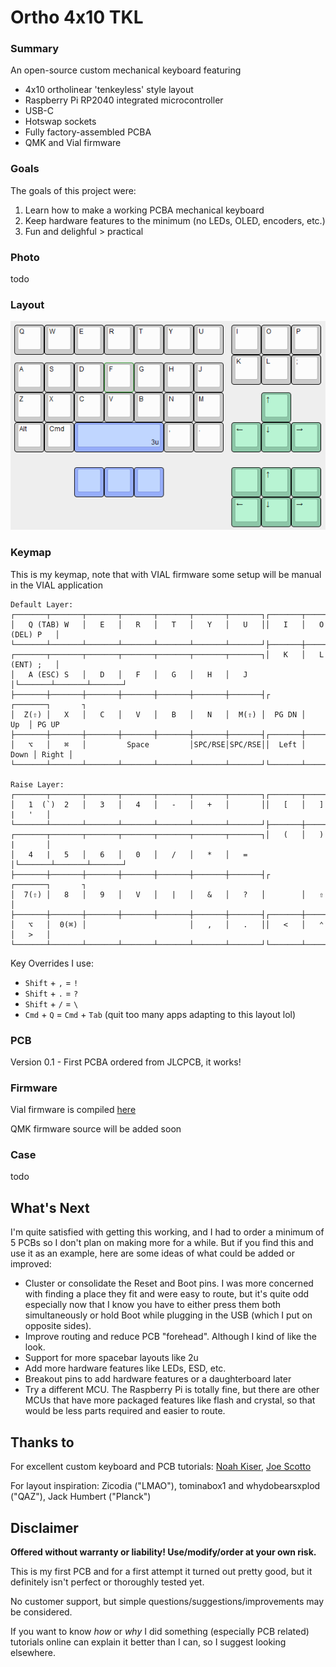 # Ortho 4x10 TKL

### Summary

An open-source custom mechanical keyboard featuring
* 4x10 ortholinear 'tenkeyless' style layout
* Raspberry Pi RP2040 integrated microcontroller
* USB-C
* Hotswap sockets
* Fully factory-assembled PCBA
* QMK and Vial firmware

### Goals

The goals of this project were:
1. Learn how to make a working PCBA mechanical keyboard
2. Keep hardware features to the minimum (no LEDs, OLED, encoders, etc.)
3. Fun and delighful > practical

### Photo

todo

### Layout

![](images/ortho4x10tkl.png)

### Keymap

This is my keymap, note that with VIAL firmware some setup will be manual in the VIAL application

```
Default Layer:
┌───────┬───────┬───────┬───────┬───────┬───────┬───────┐┌───────┬───────┬───────┐
│   Q (TAB) W   │   E   │   R   │   T   │   Y   │   U   ││   I   │   O (DEL) P   │
└───────┴───────┴───────┴───────┴───────┴───────┴───────┘├───────┼───────┼───────┤
┌───────┬───────┬───────┬───────┬───────┬───────┬───────┐│   K   │   L (ENT) ;   │
│   A (ESC) S   │   D   │   F   │   G   │   H   │   J   │└───────┴───────┴───────┘
├───────┼───────┼───────┼───────┼───────┼───────┼───────┤┌       ┌───────┐       ┐
│  Z(⇧) │   X   │   C   │   V   │   B   │   N   │  M(⇧) │  PG DN │   Up  │ PG UP
├───────┼───────┼───────┼───────┼───────┼───────┼───────┤┌───────┼───────┼───────┐
│   ⌥   │   ⌘   │         Space         │SPC/RSE│SPC/RSE││  Left │  Down │ Right │
└───────┴───────┴───────┴───────┴───────┴───────┴───────┘└───────┴───────┴───────┘

Raise Layer:
┌───────┬───────┬───────┬───────┬───────┬───────┬───────┐┌───────┬───────┬───────┐
│   1  (`)  2   │   3   │   4   │   -   │   +   │       ││   [   │   ]   |   '   │
└───────┴───────┴───────┴───────┴───────┴───────┴───────┘├───────┼───────┼───────┤
┌───────┬───────┬───────┬───────┬───────┬───────┬───────┐│   (   │   )   |       │
│   4   |   5   │   6   │   0   │   /   │   *   │   =   │└───────┴───────┴───────┘
├───────┼───────┼───────┼───────┼───────┼───────┼───────┤┌       ┌───────┐       ┐
│  7(⇧) │   8   │   9   │   V   │   |   │   &   │   ?   │        │   ⇧   │       
├───────┼───────┼───────┼───────┼───────┼───────┼───────┤┌───────┼───────┼───────┐
│   ⌥   │  0(⌘) │                       │   ,   │   .   ││   <   │   ⌃   │   >   │
└───────┴───────┴───────┴───────┴───────┴───────┴───────┘└───────┴───────┴───────┘
```

Key Overrides I use:
* `Shift` + `,` = `!`
* `Shift` + `.` = `?`
* `Shift` + `/` = `\`
* `Cmd` + `Q` = `Cmd` + `Tab` (quit too many apps adapting to this layout lol)

### PCB

Version 0.1 - First PCBA ordered from JLCPCB, it works!

### Firmware

Vial firmware is compiled [here](vial/)

QMK firmware source will be added soon

### Case

todo

## What's Next

I'm quite satisfied with getting this working, and I had to order a minimum of 5 PCBs so I don't plan on making more for a while. But if you find this and use it as an example, here are some ideas of what could be added or improved:
* Cluster or consolidate the Reset and Boot pins. I was more concerned with finding a place they fit and were easy to route, but it's quite odd especially now that I know you have to either press them both simultaneously or hold Boot while plugging in the USB (which I put on opposite sides).
* Improve routing and reduce PCB "forehead". Although I kind of like the look.
* Support for more spacebar layouts like 2u
* Add more hardware features like LEDs, ESD, etc.
* Breakout pins to add hardware features or a daughterboard later
* Try a different MCU. The Raspberry Pi is totally fine, but there are other MCUs that have more packaged features like flash and crystal, so that would be less parts required and easier to route.

## Thanks to

For excellent custom keyboard and PCB tutorials: [Noah Kiser](https://www.youtube.com/@noahkiser), [Joe Scotto](https://www.youtube.com/@joe_scotto)

For layout inspiration: Zicodia ("LMAO"), tominabox1 and whydobearsxplod ("QAZ"), Jack Humbert ("Planck")

## Disclaimer

**Offered without warranty or liability! Use/modify/order at your own risk.**

This is my first PCB and for a first attempt it turned out pretty good, but it definitely isn't perfect or thoroughly tested yet.

No customer support, but simple questions/suggestions/improvements may be considered.

If you want to know _how_ or _why_ I did something (especially PCB related) tutorials online can explain it better than I can, so I suggest looking elsewhere.
